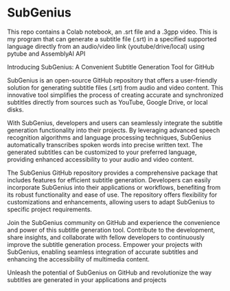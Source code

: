 # SubGenius
This repo contains a Colab notebook, an .srt file and a .3gpp video. This is my program that can generate a subtitle file (.srt) in a specified supported language directly from an audio/video link (youtube/drive/local) using pytube and AssemblyAI API

Introducing SubGenius: A Convenient Subtitle Generation Tool for GitHub

SubGenius is an open-source GitHub repository that offers a user-friendly solution for generating subtitle files (.srt) from audio and video content. This innovative tool simplifies the process of creating accurate and synchronized subtitles directly from sources such as YouTube, Google Drive, or local disks.

With SubGenius, developers and users can seamlessly integrate the subtitle generation functionality into their projects. By leveraging advanced speech recognition algorithms and language processing techniques, SubGenius automatically transcribes spoken words into precise written text. The generated subtitles can be customized to your preferred language, providing enhanced accessibility to your audio and video content.

The SubGenius GitHub repository provides a comprehensive package that includes features for efficient subtitle generation. Developers can easily incorporate SubGenius into their applications or workflows, benefiting from its robust functionality and ease of use. The repository offers flexibility for customizations and enhancements, allowing users to adapt SubGenius to specific project requirements.

Join the SubGenius community on GitHub and experience the convenience and power of this subtitle generation tool. Contribute to the development, share insights, and collaborate with fellow developers to continuously improve the subtitle generation process. Empower your projects with SubGenius, enabling seamless integration of accurate subtitles and enhancing the accessibility of multimedia content.

Unleash the potential of SubGenius on GitHub and revolutionize the way subtitles are generated in your applications and projects
